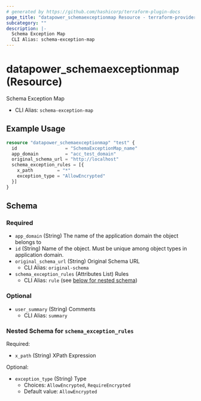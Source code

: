 ```yaml
---
# generated by https://github.com/hashicorp/terraform-plugin-docs
page_title: "datapower_schemaexceptionmap Resource - terraform-provider-datapower"
subcategory: ""
description: |-
  Schema Exception Map
  CLI Alias: schema-exception-map
---
```


# datapower_schemaexceptionmap (Resource)

Schema Exception Map
  - CLI Alias: `schema-exception-map`

## Example Usage

```terraform
resource "datapower_schemaexceptionmap" "test" {
  id                  = "SchemaExceptionMap_name"
  app_domain          = "acc_test_domain"
  original_schema_url = "http://localhost"
  schema_exception_rules = [{
    x_path         = "*"
    exception_type = "AllowEncrypted"
  }]
}
```

<!-- schema generated by tfplugindocs -->
## Schema

### Required

- `app_domain` (String) The name of the application domain the object belongs to
- `id` (String) Name of the object. Must be unique among object types in application domain.
- `original_schema_url` (String) Original Schema URL
  - CLI Alias: `original-schema`
- `schema_exception_rules` (Attributes List) Rules
  - CLI Alias: `rule` (see [below for nested schema](#nestedatt--schema_exception_rules))

### Optional

- `user_summary` (String) Comments
  - CLI Alias: `summary`

<a id="nestedatt--schema_exception_rules"></a>
### Nested Schema for `schema_exception_rules`

Required:

- `x_path` (String) XPath Expression

Optional:

- `exception_type` (String) Type
  - Choices: `AllowEncrypted`, `RequireEncrypted`
  - Default value: `AllowEncrypted`
